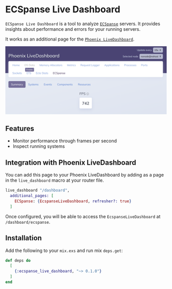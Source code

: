 # ECSpanse Live Dashboard

<!-- MDOC !-->

`ECSpanse Live Dashboard` is a tool to analyze [`ECSpanse`](https://hexdocs.pm/ecspanse)
servers. It provides insights about performance and errors for your running servers.

It works as an additional page for the [`Phoenix LiveDashboard`](https://hexdocs.pm/phoenix_live_dashboard).

![ECSpanse Dashboard](https://github.com/ketupia/ecspanse_live_dashboard/blob/ed99c2eddabe8b646cb9ea6ff845305cd8b2b833/priv/static/images/summary_screenshot.png)

<!-- MDOC !-->

## Features

- Monitor performance through frames per second
- Inspect running systems

<!-- MDOC !-->

## Integration with Phoenix LiveDashboard

You can add this page to your Phoenix LiveDashboard by adding as a page in the `live_dashboard` macro at your router file.

```elixir
live_dashboard "/dashboard",
  additional_pages: [
    ECSpanse: {EcspanseLiveDashboard, refresher?: true}
  ]
```

Once configured, you will be able to access the `EcspanseLiveDashboard` at `/dashboard/ecspanse`.

## Installation

Add the following to your `mix.exs` and run mix `deps.get`:

```elixir
def deps do
  [
    {:ecspanse_live_dashboard, "~> 0.1.0"}
  ]
end
```
